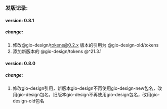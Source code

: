 ### 发版记录:


#### version: 0.8.1
##### change:
  1. 修改@gio-design/tokens@0.2.x 版本的引用为 @gio-design-old/tokens
  2. 添加新版本的 @gio-design/tokens @^21.3.1

#### version: 0.8.0
##### change:
  1. 修改gio-design引用，新版本gio-design不再使用gio-design-new包名，改用gio-design包名，旧版本gio-design不再使用gio-design包名，改用gio-design-old包名